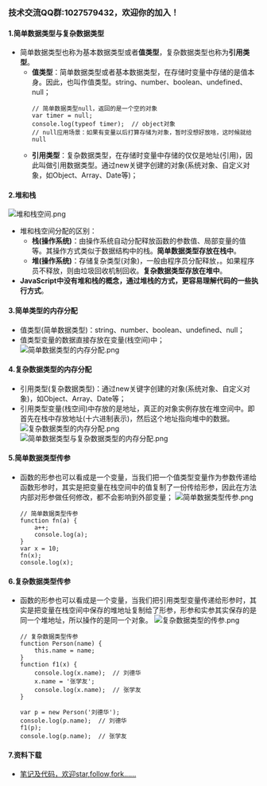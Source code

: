 ### 技术交流QQ群:1027579432，欢迎你的加入！
#### 1.简单数据类型与复杂数据类型
- 简单数据类型也称为基本数据类型或者**值类型**，复杂数据类型也称为**引用类型**。
    - **值类型**：简单数据类型或者基本数据类型，在存储时变量中存储的是值本身。因此，也叫作值类型。string、number、boolean、undefined、null；
        ```
        // 简单数据类型null，返回的是一个空的对象
        var timer = null;
        console.log(typeof timer);  // object对象
        // null应用场景：如果有变量以后打算存储为对象，暂时没想好放啥，这时候就给null
        ```
    - **引用类型**：复杂数据类型，在存储时变量中存储的仅仅是地址(引用)，因此叫做引用数据类型。通过new关键字创建的对象(系统对象、自定义对象，如Object、Array、Date等)；
#### 2.堆和栈
![堆和栈空间.png](https://upload-images.jianshu.io/upload_images/13407176-202401d4a3ab4fd1.png?imageMogr2/auto-orient/strip%7CimageView2/2/w/1240)

- 堆和栈空间分配的区别：
    - **栈(操作系统)**：由操作系统自动分配释放函数的参数值、局部变量的值等。其操作方式类似于数据结构中的栈。**简单数据类型存放在栈中**。
    - **堆(操作系统)**：存储复杂类型(对象)，一般由程序员分配释放，。如果程序员不释放，则由垃圾回收机制回收。**复杂数据类型存放在堆中**。
- **JavaScript中没有堆和栈的概念，通过堆栈的方式，更容易理解代码的一些执行方式**。
#### 3.简单类型的内存分配
- 值类型(简单数据类型)：string、number、boolean、undefined、null；
- 值类型变量的数据直接存放在变量(栈空间)中；
![简单数据类型的内存分配.png](https://upload-images.jianshu.io/upload_images/13407176-469c743f1dbe5152.png?imageMogr2/auto-orient/strip%7CimageView2/2/w/1240)
#### 4.复杂数据类型的内存分配
- 引用类型(复杂数据类型)：通过new关键字创建的对象(系统对象、自定义对象)，如Object、Array、Date等；
- 引用类型变量(栈空间)中存放的是地址，真正的对象实例存放在堆空间中。即首先在栈中存放地址(十六进制表示)，然后这个地址指向堆中的数据。
![复杂数据类型的内存分配.png](https://upload-images.jianshu.io/upload_images/13407176-20595f7a452f8b23.png?imageMogr2/auto-orient/strip%7CimageView2/2/w/1240)
![简单数据类型与复杂数据类型的内存分配.png](https://upload-images.jianshu.io/upload_images/13407176-472f3405fdf8e0e0.png?imageMogr2/auto-orient/strip%7CimageView2/2/w/1240)
#### 5.简单数据类型传参
- 函数的形参也可以看成是一个变量，当我们把一个值类型变量作为参数传递给函数形参时，其实是把变量在栈空间中的值复制了一份传给形参，因此在方法内部对形参做任何修改，都不会影响到外部变量；
![简单数据类型传参.png](https://upload-images.jianshu.io/upload_images/13407176-285a41fcebb16399.png?imageMogr2/auto-orient/strip%7CimageView2/2/w/1240)
    ```
    // 简单数据类型传参
    function fn(a) {
        a++;
        console.log(a);
    }
    var x = 10;
    fn(x);
    console.log(x);
    ```
#### 6.复杂数据类型传参
- 函数的形参也可以看成是一个变量，当我们把引用类型变量传递给形参时，其实是把变量在栈空间中保存的堆地址复制给了形参，形参和实参其实保存的是同一个堆地址，所以操作的是同一个对象。
![复杂数据类型的传参.png](https://upload-images.jianshu.io/upload_images/13407176-ddc45d0ee8526130.png?imageMogr2/auto-orient/strip%7CimageView2/2/w/1240)
    ```
    // 复杂数据类型传参
    function Person(name) {
        this.name = name;
    }
    function f1(x) {
        console.log(x.name);  // 刘德华
        x.name = '张学友';
        console.log(x.name);  // 张学友
    }
    
    var p = new Person('刘德华');
    console.log(p.name);  // 刘德华
    f1(p);
    console.log(p.name);  // 张学友
    ```
#### 7.资料下载
- [笔记及代码，欢迎star,follow,fork......](https://github.com/cdlwhm1217096231/HTML_CSS_JavaScript/tree/master/JavaScript)